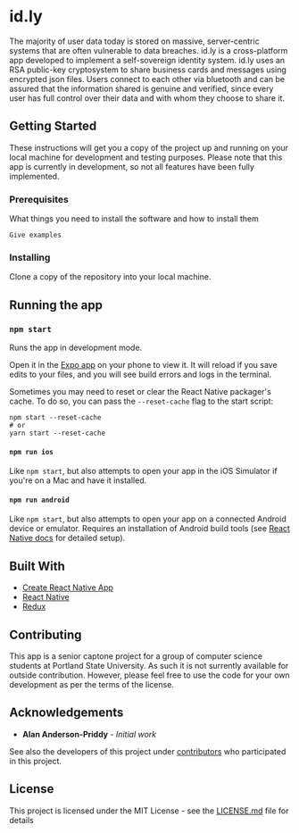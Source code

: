 # id.ly

The majority of user data today is stored on massive, server-centric systems that are often vulnerable to data breaches. id.ly is a cross-platform app developed to implement a self-sovereign identity system. id.ly uses an RSA public-key cryptosystem to share business cards and messages using encrypted json files. Users connect to each other via bluetooth and can be assured that the information shared is genuine and verified, since every user has full control over their data and with whom they choose to share it.

## Getting Started

These instructions will get you a copy of the project up and running on your local machine for development and testing purposes. Please note that this app is currently in development, so not all features have been fully implemented.

### Prerequisites

What things you need to install the software and how to install them

```
Give examples
```

### Installing

Clone a copy of the repository into your local machine.

## Running the app

### `npm start`

Runs the app in development mode.

Open it in the [Expo app](https://expo.io) on your phone to view it. It will reload if you save edits to your files, and you will see build errors and logs in the terminal.

Sometimes you may need to reset or clear the React Native packager's cache. To do so, you can pass the `--reset-cache` flag to the start script:

```
npm start --reset-cache
# or
yarn start --reset-cache
```

#### `npm run ios`

Like `npm start`, but also attempts to open your app in the iOS Simulator if you're on a Mac and have it installed.

#### `npm run android`

Like `npm start`, but also attempts to open your app on a connected Android device or emulator. Requires an installation of Android build tools (see [React Native docs](https://facebook.github.io/react-native/docs/getting-started.html) for detailed setup). 

## Built With

* [Create React Native App](https://github.com/react-community/create-react-native-app)
* [React Native](https://github.com/facebook/react-native)
* [Redux](https://github.com/reactjs/redux)

## Contributing

This app is a senior captone project for a group of computer science students at Portland State University. As such it is not surrently available for outside contribution. However, please feel free to use the code for your own development as per the terms of the license.

## Acknowledgements

* **Alan Anderson-Priddy** - *Initial work*

See also the developers of this project under [contributors](https://github.com/bnelson777/id.ly/graphs/contributors) who participated in this project.

## License

This project is licensed under the MIT License - see the [LICENSE.md](LICENSE.md) file for details
